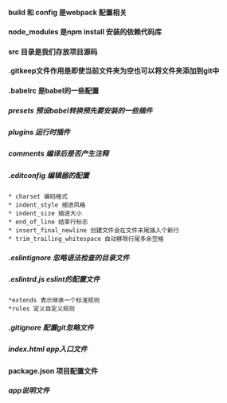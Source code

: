 #### build 和 config 是webpack 配置相关
#### node_modules 是npm install 安装的依赖代码库
#### src 目录是我们存放项目源码

**.gitkeep文件作用是即使当前文件夹为空也可以将文件夹添加到git中**

#### .babelrc 是babel的一些配置
##### presets 预设babel转换预先要安装的一些插件
##### plugins 运行时插件
##### comments 编译后是否产生注释

##### .editconfig 编辑器的配置
	* charset 编码格式
	* indent_style 缩进风格
	* indent_size 缩进大小
	* end_of_line 结束行标志
	* insert_final_newline 创建文件会在文件末尾插入个新行
	* trim_trailing_whitespace 自动移除行尾多余空格

##### .eslintignore 忽略语法检查的目录文件
##### .eslintrd.js eslint的配置文件 

	*extends 表示继承一个标准规则
	*rules 定义自定义规则
	
##### .gitignore 配置git忽略文件
##### index.html app入口文件
#### package.json 项目配置文件
##### app说明文件

	